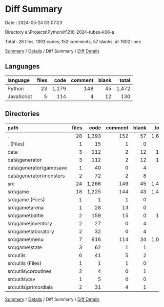 # Diff Summary

Date : 2024-05-24 03:07:23

Directory e:\\Projects\\Python\\if1210-2024-tubes-k08-a

Total : 28 files,  1393 codes, 152 comments, 57 blanks, all 1602 lines

[Summary](results.md) / [Details](details.md) / Diff Summary / [Diff Details](diff-details.md)

## Languages
| language | files | code | comment | blank | total |
| :--- | ---: | ---: | ---: | ---: | ---: |
| Python | 23 | 1,279 | 148 | 45 | 1,472 |
| JavaScript | 5 | 114 | 4 | 12 | 130 |

## Directories
| path | files | code | comment | blank | total |
| :--- | ---: | ---: | ---: | ---: | ---: |
| . | 28 | 1,393 | 152 | 57 | 1,602 |
| . (Files) | 1 | 15 | 1 | 0 | 16 |
| data | 3 | 112 | 2 | 12 | 126 |
| data\\generator | 3 | 112 | 2 | 12 | 126 |
| data\\generator\\gamesave | 1 | 40 | 0 | 4 | 44 |
| data\\generator\\monsters | 2 | 72 | 2 | 8 | 82 |
| src | 24 | 1,266 | 149 | 45 | 1,460 |
| src\\game | 18 | 1,225 | 144 | 43 | 1,412 |
| src\\game (Files) | 1 | 1 | 1 | 0 | 2 |
| src\\game\\arena | 1 | 28 | 13 | 0 | 41 |
| src\\game\\battle | 2 | 159 | 15 | 0 | 174 |
| src\\game\\inventory | 2 | 27 | 0 | 4 | 31 |
| src\\game\\laboratory | 2 | 32 | 0 | 4 | 36 |
| src\\game\\menu | 7 | 916 | 114 | 34 | 1,064 |
| src\\game\\state | 3 | 62 | 1 | 1 | 64 |
| src\\utils | 6 | 41 | 5 | 2 | 48 |
| src\\utils (Files) | 1 | 1 | 1 | 0 | 2 |
| src\\utils\\coroutines | 2 | 4 | 0 | 1 | 5 |
| src\\utils\\csv | 1 | 5 | 0 | 0 | 5 |
| src\\utils\\primordials | 2 | 31 | 4 | 1 | 36 |

[Summary](results.md) / [Details](details.md) / Diff Summary / [Diff Details](diff-details.md)